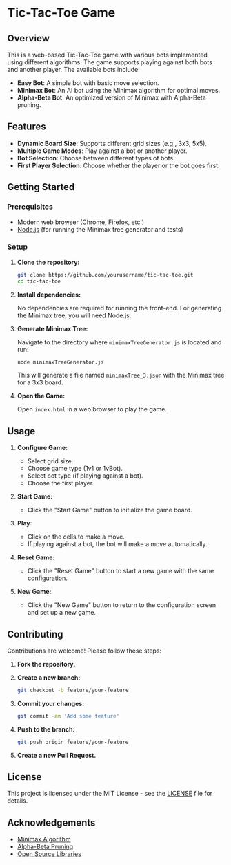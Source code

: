 # Tic-Tac-Toe Game

## Overview

This is a web-based Tic-Tac-Toe game with various bots implemented using different algorithms. The game supports playing against both bots and another player. The available bots include:

- **Easy Bot**: A simple bot with basic move selection.
- **Minimax Bot**: An AI bot using the Minimax algorithm for optimal moves.
- **Alpha-Beta Bot**: An optimized version of Minimax with Alpha-Beta pruning.

## Features

- **Dynamic Board Size**: Supports different grid sizes (e.g., 3x3, 5x5).
- **Multiple Game Modes**: Play against a bot or another player.
- **Bot Selection**: Choose between different types of bots.
- **First Player Selection**: Choose whether the player or the bot goes first.

## Getting Started

### Prerequisites

- Modern web browser (Chrome, Firefox, etc.)
- [Node.js](https://nodejs.org/) (for running the Minimax tree generator and tests)

### Setup

1. **Clone the repository:**

    ```bash
    git clone https://github.com/yourusername/tic-tac-toe.git
    cd tic-tac-toe
    ```

2. **Install dependencies:**

    No dependencies are required for running the front-end. For generating the Minimax tree, you will need Node.js.

3. **Generate Minimax Tree:**

    Navigate to the directory where `minimaxTreeGenerator.js` is located and run:

    ```bash
    node minimaxTreeGenerator.js
    ```

    This will generate a file named `minimaxTree_3.json` with the Minimax tree for a 3x3 board.

4. **Open the Game:**

    Open `index.html` in a web browser to play the game.

## Usage

1. **Configure Game:**
    - Select grid size.
    - Choose game type (1v1 or 1vBot).
    - Select bot type (if playing against a bot).
    - Choose the first player.

2. **Start Game:**
    - Click the "Start Game" button to initialize the game board.

3. **Play:**
    - Click on the cells to make a move.
    - If playing against a bot, the bot will make a move automatically.

4. **Reset Game:**
    - Click the "Reset Game" button to start a new game with the same configuration.

5. **New Game:**
    - Click the "New Game" button to return to the configuration screen and set up a new game.

## Contributing

Contributions are welcome! Please follow these steps:

1. **Fork the repository.**
2. **Create a new branch:**

    ```bash
    git checkout -b feature/your-feature
    ```

3. **Commit your changes:**

    ```bash
    git commit -am 'Add some feature'
    ```

4. **Push to the branch:**

    ```bash
    git push origin feature/your-feature
    ```

5. **Create a new Pull Request.**

## License

This project is licensed under the MIT License - see the [LICENSE](LICENSE) file for details.

## Acknowledgements

- [Minimax Algorithm](https://en.wikipedia.org/wiki/Minimax)
- [Alpha-Beta Pruning](https://en.wikipedia.org/wiki/Alpha%E2%80%93beta_pruning)
- [Open Source Libraries](https://opensource.com/resources)

